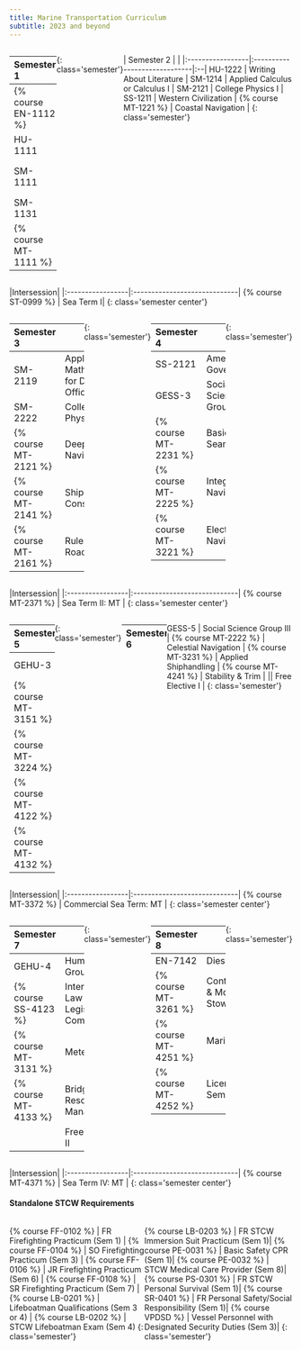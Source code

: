 ```yaml
---
title: Marine Transportation Curriculum
subtitle: 2023 and beyond
---
```


<div style='display:flex;' markdown=1>

| Semester 1  | |
|:-----------------|:-----------------------------|
{% course EN-1112 %} | Engineering Systems & Safety |
HU-1111  | English Composition |
SM-1111  | Precalculus w/ Trigonometry |
SM-1131  | Chemistry I |
{% course MT-1111 %} | Vessel Familiarization & BST |
{: class='semester'}

| Semester 2  | |
|:-----------------|:-----------------------------|:--|
HU-1222  | Writing About Literature |
SM-1214  | Applied Calculus or Calculus I |
SM-2121  | College Physics I |
SS-1211  | Western Civilization |
{% course MT-1221 %} | Coastal Navigation |
{: class='semester'}

</div>

|Intersession|
|:-----------------|:-----------------------------|
{% course ST-0999 %} | Sea Term I|
{: class='semester center'}


<div style='display:flex;' markdown=1>

| Semester 3  | |
|:-----------------|:-----------------------------|
SM-2119  | Applied Mathematics for Deck Officers |
SM-2222  | College Physics II |
{% course MT-2121 %} | Deep Sea Navigation |
{% course MT-2141 %} | Ship Construction |
{% course MT-2161 %} | Rules of the Road |
{: class='semester'}


| Semester 4  | |
|:-----------------|:-----------------------------|
SS-2121  | American Government |
GESS-3 | Social Science Group I |
{% course MT-2231 %} | Basic Seamanship |
{% course MT-2225 %} | Integrated Navigation |
{% course MT-3221 %} | Electronic Navigation |
{: class='semester'}

</div>

|Intersession|
|:-----------------|:-----------------------------|
{% course MT-2371 %} | Sea Term II: MT |
{: class='semester center'}

<div style='display:flex;' markdown=1>

| Semester 5  | |
|:-----------------|:-----------------------------|
GEHU-3 | Humanities Group I |
{% course MT-3151 %} | Dangerous Liquid Cargo |
{% course MT-3224 %} | ECDIS |
{% course MT-4122 %} | GMDSS |
{% course MT-4132 %} | Advanced Seamanship |
{: class='semester'}


| Semester 6  | |
|:-----------------|:-----------------------------|

GESS-5 | Social Science Group III |
{% course MT-2222 %} | Celestial Navigation |
{% course MT-3231 %} | Applied Shiphandling |
{% course MT-4241 %} | Stability & Trim |
|| Free Elective I  |
{: class='semester'}
</div>

|Intersession|
|:-----------------|:-----------------------------|
{% course MT-3372 %} | Commercial Sea Term: MT |
{: class='semester center'}


<div style='display:flex;' markdown=1>

| Semester 7  | |
|:-----------------|:-----------------------------|
GEHU-4 | Humanities Group I or II |
{% course SS-4123 %} | International Law & Legislative Compliance |
{% course MT-3131 %} | Meteorology |
{% course MT-4133 %} | Bridge Resource Management |
||  Free Elective II  |
{: class='semester'}



| Semester 8  | |
|:-----------------|:-----------------------------|
EN-7142  | Diesel Engines |
{% course MT-3261 %} | Containerization & Modern Cargo Stowage |
{% course MT-4251 %} | Marine Safety |
{% course MT-4252 %} | Licensing Seminar: MT |
{: class='semester'}

</div>

|Intersession|
|:-----------------|:-----------------------------|
{% course MT-4371 %} | Sea Term IV: MT |
{: class='semester center'}


####  Standalone STCW Requirements

<div style='display:flex ' markdown=1>


{% course FF-0102 %} |  FR Firefighting Practicum (Sem 1) | 
{% course FF-0104 %} |  SO Firefighting Practicum (Sem 3) |
{% course FF-0106 %} |  JR Firefighting Practicum (Sem 6) |
{% course FF-0108 %} |  SR Firefighting Practicum (Sem 7) |
{% course LB-0201 %} |  Lifeboatman Qualifications (Sem 3 or 4) |
{% course LB-0202 %} |  STCW Lifeboatman Exam (Sem 4)
{: class='semester'}


{% course LB-0203 %}  |  FR STCW Immersion Suit Practicum (Sem 1)|
{% course PE-0031 %}  |  Basic Safety CPR (Sem 1)|
{% course PE-0032 %}  |  STCW Medical Care Provider (Sem 8)|
{% course PS-0301 %}  |  FR STCW Personal Survival (Sem 1)|
{% course SR-0401 %}  |  FR Personal Safety/Social Responsibility   (Sem 1)|
{% course   VPDSD %}  |  Vessel Personnel with Designated Security Duties  (Sem 3)|
{: class='semester'}


</div>
